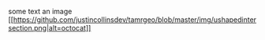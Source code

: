 some text
an image
[[https://github.com/justincollinsdev/tamrgeo/blob/master/img/ushapedintersection.png|alt=octocat]]